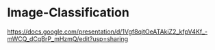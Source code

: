 # Image-Classification
https://docs.google.com/presentation/d/1Vgf8qitOeATAkiZ2_kfpV4Kf_-mWCQ_dCqBrP_mHzmQ/edit?usp=sharing
